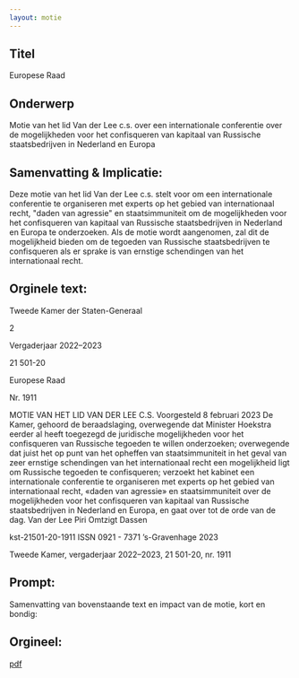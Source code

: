 ```yaml
---
layout: motie
---
```

## Titel
Europese Raad
## Onderwerp
Motie van het lid Van der Lee c.s. over een internationale conferentie over de mogelijkheden voor het confisqueren van kapitaal van Russische staatsbedrijven in Nederland en Europa
## Samenvatting & Implicatie:

Deze motie van het lid Van der Lee c.s. stelt voor om een internationale conferentie te organiseren met experts op het gebied van internationaal recht, "daden van agressie" en staatsimmuniteit om de mogelijkheden voor het confisqueren van kapitaal van Russische staatsbedrijven in Nederland en Europa te onderzoeken. Als de motie wordt aangenomen, zal dit de mogelijkheid bieden om de tegoeden van Russische staatsbedrijven te confisqueren als er sprake is van ernstige schendingen van het internationaal recht.
## Orginele text:


Tweede Kamer der Staten-Generaal

2

Vergaderjaar 2022–2023

21 501-20

Europese Raad

Nr. 1911

MOTIE VAN HET LID VAN DER LEE C.S.
Voorgesteld 8 februari 2023
De Kamer,
gehoord de beraadslaging,
overwegende dat Minister Hoekstra eerder al heeft toegezegd de
juridische mogelijkheden voor het confisqueren van Russische tegoeden
te willen onderzoeken;
overwegende dat juist het op punt van het opheffen van staatsimmuniteit
in het geval van zeer ernstige schendingen van het internationaal recht
een mogelijkheid ligt om Russische tegoeden te confisqueren;
verzoekt het kabinet een internationale conferentie te organiseren met
experts op het gebied van internationaal recht, «daden van agressie» en
staatsimmuniteit over de mogelijkheden voor het confisqueren van
kapitaal van Russische staatsbedrijven in Nederland en Europa,
en gaat over tot de orde van de dag.
Van der Lee
Piri
Omtzigt
Dassen

kst-21501-20-1911
ISSN 0921 - 7371
’s-Gravenhage 2023

Tweede Kamer, vergaderjaar 2022–2023, 21 501-20, nr. 1911


## Prompt:
Samenvatting van bovenstaande text en impact van de motie, kort en bondig:

## Orgineel:
[pdf](https://gegevensmagazijn.tweedekamer.nl/OData/v4/2.0/Document(e95acc37-eeca-44e8-aa29-09cb255ef385)/resource)
